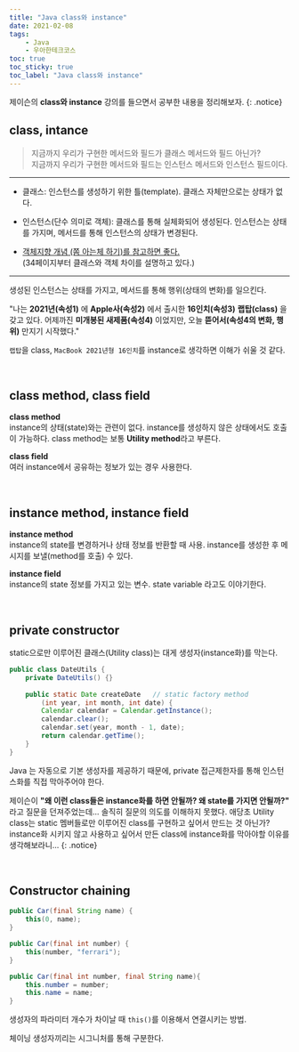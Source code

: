 ```yaml
---
title: "Java class와 instance"
date: 2021-02-08
tags:
    - Java
    - 우아한테크코스
toc: true
toc_sticky: true
toc_label: "Java class와 instance"
---
```


제이슨의 **class와 instance** 강의를 들으면서 공부한 내용을 정리해보자.
{: .notice}

## class, intance
> 지금까지 우리가 구현한 메서드와 필드가 클래스 메서드와 필드 아닌가?   
> 지금까지 우리가 구현한 메서드와 필드는 인스턴스 메서드와 인스턴스 필드이다.

---

- 클래스: 인스턴스를 생성하기 위한 틀(template). 클래스 자체만으로는 상태가 없다.

- 인스턴스(단수 의미로 객체): 클래스를 통해 실체화되어 생성된다. 인스턴스는 상태를 가지며, 메서드를 통해 인스턴스의 상태가 변경된다.

- [객체지향 개념 (쫌 아는체 하기)를 참고하면 좋다.](https://www.slideshare.net/plusjune/ss-46109239?qid=0b8c67e2-c463-4e75-8c77-4ea675a74626)  
  (34페이지부터 클래스와 객체 차이를 설명하고 있다.)

---

생성된 인스턴스는 상태를 가지고, 메서드를 통해 행위(상태의 변화)를 일으킨다.

"나는 **2021년(속성1)** 에 **Apple사(속성2)** 에서 출시한 **16인치(속성3)** **랩탑(class)** 을 갖고 있다. 
어제까진 **미개봉된 새제품(속성4)** 이었지만, 오늘 **뜯어서(속성4의 변화, 행위)** 만지기 시작했다."  
  
`랩탑`을 class, `MacBook 2021년형 16인치`를 instance로 생각하면 이해가 쉬울 것 같다.

<br>

## class method, class field
**class method**  
instance의 상태(state)와는 관련이 없다. 
instance를 생성하지 않은 상태에서도 호출이 가능하다. 
class method는 보통 **Utility method**라고 부른다.  
  
**class field**  
여러 instance에서 공유하는 정보가 있는 경우 사용한다.

<br>

## instance method, instance field
**instance method**  
instance의 state를 변경하거나 상태 정보를 반환할 때 사용. 
instance를 생성한 후 메시지를 보낼(method를 호출) 수 있다.  
  
**instance field**  
instance의 state 정보를 가지고 있는 변수. state variable 라고도 이야기한다.

<br>

## private constructor
static으로만 이루어진 클래스(Utility class)는 대게 생성자(instance화)를 막는다.

```java
public class DateUtils {
    private DateUtils() {}
    
    public static Date createDate   // static factory method
        (int year, int month, int date) {
        Calendar calendar = Calendar.getInstance();
        calendar.clear();
        calendar.set(year, month - 1, date);
        return calendar.getTime();
    }
}
```

Java 는 자동으로 기본 생성자를 제공하기 때문에, private 접근제한자를 통해 
인스턴스화를 직접 막아주어야 한다.  
  
제이슨이 **"왜 이런 class들은 instance화를 하면 안될까? 왜 state를 가지면 안될까?"** 라고 질문을 던져주었는데... 
솔직히 질문의 의도를 이해하지 못했다. 
애당초 Utility class는 static 멤버들로만 이루어진 
class를 구현하고 싶어서 만드는 것 아닌가? 
instance화 시키지 않고 사용하고 싶어서 만든 class에 instance화를 막아야할 이유를 생각해보라니...
{: .notice}

<br>

## Constructor chaining
```java
public Car(final String name) {
    this(0, name);
}

public Car(final int number) {
    this(number, "ferrari");
}

public Car(final int number, final String name){
    this.number = number;
    this.name = name;
}
```

생성자의 파라미터 개수가 차이날 때 `this()`를 이용해서 연결시키는 방법.  
  
체이닝 생성자끼리는 시그니처를 통해 구분한다.

